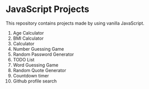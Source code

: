 # JavaScript Projects 

This repository contains projects made by using vanilla JavaScript. 

1. Age Calculator
2. BMI Calculator
3. Calculator
4. Number Guessing Game
5. Random Password Generator
6. TODO List
7. Word Guessing Game
8. Random Quote Generator
9. Countdown timer
10. Github profile search